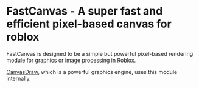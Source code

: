 # FastCanvas - A super fast and efficient pixel-based canvas for roblox

FastCanvas is designed to be a simple but powerful pixel-based rendering module for graphics or image processing in Roblox.

[CanvasDraw](https://devforum.roblox.com/t/1624633), which is a powerful graphics engine, uses this module internally.
